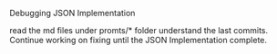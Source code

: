 Debugging JSON Implementation

read the md files under promts/* folder understand the last commits. Continue working on fixing until the JSON Implementation complete.